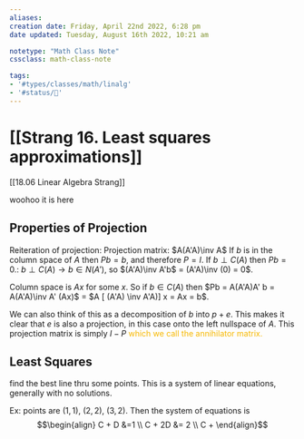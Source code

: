 ```yaml
---
aliases: 
creation date: Friday, April 22nd 2022, 6:28 pm
date updated: Tuesday, August 16th 2022, 10:21 am

notetype: "Math Class Note"
cssclass: math-class-note

tags: 
- '#types/classes/math/linalg'
- '#status/🚧'
---
```


# [[Strang 16. Least squares approximations]]
[[18.06 Linear Algebra Strang]]


woohoo it is here

## Properties of Projection

Reiteration of projection: 
Projection matrix: $A(A'A)\inv A$
If $b$ is in the column space of $A$ then $Pb = b$, and therefore $P = I$. If $b \perp C(A)$ then $Pb = 0$.: 
$b \perp C(A) \to b \in N(A')$, so $(A'A)\inv A'b$ = (A'A)\inv (0) = 0$. 

Column space is $Ax$ for some $x$. So if $b \in C(A)$ then $Pb = A(A'A)A' b = A(A'A)\inv A' (Ax)$ = $A [ (A'A) \inv A'A)] x = Ax = b$. 


We can also think of this as a decomposition of $b$ into $p + e$. This makes it clear that $e$ is also a projection, in this case onto the left nullspace of $A$. This projection matrix is simply $I - P$ <font color=#F7B801>which we call the annihilator matrix.</font>

## Least Squares
find the best line thru some points. This is a system of linear equations, generally with no solutions. 

Ex: points are $(1,1)$, $(2,2)$, $(3,2)$. Then the system of equations is 
$$\begin{align}
C + D &=1 \\
C + 2D &= 2 \\
C + 
\end{align}$$
